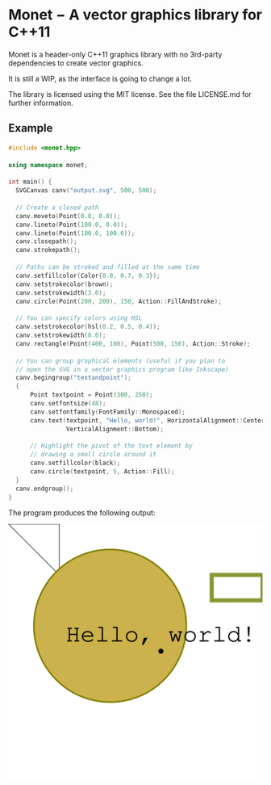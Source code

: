 # Monet − A vector graphics library for C++11

Monet is a header-only C++11 graphics library with no 3rd-party
dependencies to create vector graphics.

It is still a WIP, as the interface is going to change a lot.

The library is licensed using the MIT license. See the file LICENSE.md
for further information.

## Example

```c++
#include <monet.hpp>

using namespace monet;

int main() {
  SVGCanvas canv("output.svg", 500, 500);
  
  // Create a closed path
  canv.moveto(Point(0.0, 0.0));
  canv.lineto(Point(100.0, 0.0));
  canv.lineto(Point(100.0, 100.0));
  canv.closepath();
  canv.strokepath();

  // Paths can be stroked and filled at the same time
  canv.setfillcolor(Color{0.8, 0.7, 0.3});
  canv.setstrokecolor(brown);
  canv.setstrokewidth(3.0);
  canv.circle(Point(200, 200), 150, Action::FillAndStroke);

  // You can specify colors using HSL
  canv.setstrokecolor(hsl(0.2, 0.5, 0.4));
  canv.setstrokewidth(8.0);
  canv.rectangle(Point(400, 100), Point(500, 150), Action::Stroke);

  // You can group graphical elements (useful if you plan to
  // open the SVG in a vector graphics program like Inkscape)
  canv.begingroup("textandpoint");
  {
      Point textpoint = Point(300, 250);
      canv.setfontsize(48);
      canv.setfontfamily(FontFamily::Monospaced);
      canv.text(textpoint, "Hello, world!", HorizontalAlignment::Center,
                VerticalAlignment::Bottom);

      // Highlight the pivot of the text element by
      // drawing a small circle around it
      canv.setfillcolor(black);
      canv.circle(textpoint, 5, Action::Fill);
  }
  canv.endgroup();
}
```

The program produces the following output:

![](sample.svg)
